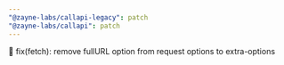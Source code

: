 ```yaml
---
"@zayne-labs/callapi-legacy": patch
"@zayne-labs/callapi": patch
---
```


🔧 fix(fetch): remove fullURL option from request options to extra-options
